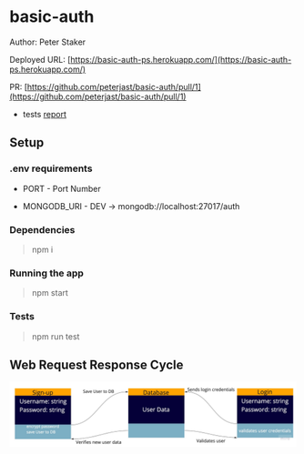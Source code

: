 # basic-auth

Author: Peter Staker

Deployed URL: [https://basic-auth-ps.herokuapp.com/](https://basic-auth-ps.herokuapp.com/)

PR: [https://github.com/peterjast/basic-auth/pull/1](https://github.com/peterjast/basic-auth/pull/1)

* tests [report](https://github.com/peterjast/basic-auth/actions/runs/787554694)

## Setup

### .env requirements

* PORT - Port Number

* MONGODB_URI - DEV -> mongodb://localhost:27017/auth

### Dependencies

> npm i

### Running the app

> npm start

### Tests

> npm run test

## Web Request Response Cycle

![UML](./src/assets/Auth-UML.jpg)
